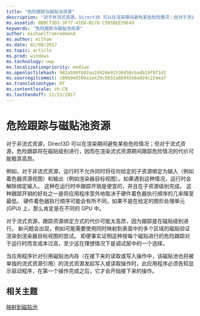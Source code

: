 ```yaml
---
title: "危险跟踪与磁贴池资源"
description: "对于非流式资源，Direct3D 可以在渲染期间避免某些危险情况；但对于流式资源，危险跟踪将在磁贴级别进行，因而在渲染流式资源期间跟踪危险情况的代价可能极其高昂。"
ms.assetid: 8B0C73D3-3F77-41E8-B17D-C595DEE39E49
keywords: "危险跟踪与磁贴池资源"
author: michaelfromredmond
ms.author: mithom
ms.date: 02/08/2017
ms.topic: article
ms.prod: windows
ms.technology: uwp
ms.localizationpriority: medium
ms.openlocfilehash: 982a590f602aa1692de91536d50cbadb19f8f1d1
ms.sourcegitcommit: c80b9e6589a1ee29c5032a0b942e6a024c224ea7
ms.translationtype: HT
ms.contentlocale: zh-CN
ms.lasthandoff: 12/22/2017
---
```

# <a name="hazard-tracking-versus-tile-pool-resources"></a>危险跟踪与磁贴池资源


对于非流式资源，Direct3D 可以在渲染期间避免某些危险情况；但对于流式资源，危险跟踪将在磁贴级别进行，因而在渲染流式资源期间跟踪危险情况的代价可能极其高昂。

例如，对于非流式资源，运行时不允许同时将任何给定的子资源绑定为输入（例如着色器资源视图）和输出（例如渲染器目标视图）。如果遇到这种情况，运行时会解除绑定输入。 这种在运行时中跟踪开销是便宜的，并且在子资源级别完成。 这种跟踪开销的好处之一是将应用程序意外地取决于硬件着色器执行顺序的几率降至最低。 硬件着色器执行顺序可能会有所不同，如果不是在给定的图形处理单元 (GPU) 上，那么肯定是在不同的 GPU 中。

对于流式资源，跟踪资源绑定方式的代价可能太高昂，因为跟踪是在磁贴级别进行。 新问题会出现，例如可能需要使用同时映射到表面中的多个区域的磁贴验证渲染到渲染器目标视图的尝试。 即便事实证明这种按每个磁贴进行的危险跟踪对于运行时而言成本过高，至少这在理想情况下是调试层中的一个选择。

当应用程序针对引用磁贴池内存（在接下来的读取或写入操作中，该磁贴池也将被单独的流式资源引用）的流式资源发起写入或读取操作时，此应用程序必须告知显示驱动程序，在第一个操作完成之后，它才会开始接下来的操作。

## <a name="span-idrelated-topicsspanrelated-topics"></a><span id="related-topics"></span>相关主题


[映射到磁贴池](mappings-are-into-a-tile-pool.md)

 

 




